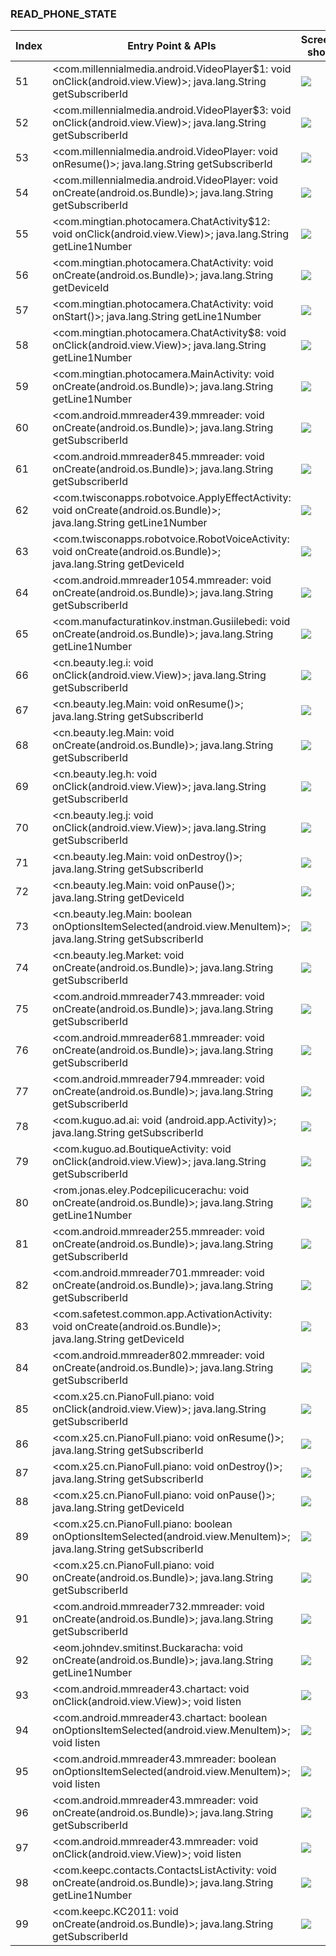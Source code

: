 ### READ_PHONE_STATE
| Index | Entry Point & APIs | Screen shot | Resource id | Label |
| ------------- | ------------- | ------------- |-------------|-------------|
| 51 | <com.millennialmedia.android.VideoPlayer$1: void onClick(android.view.View)>; java.lang.String getSubscriberId | ![](D:\COSMOS\output\py\Drebin\VirusShare_Android_20130506\VirusShare_fc91455c8a9954b8b9b82747dc13a327\com.millennialmedia.android.VideoPlayer.png) |  | |
| 52 | <com.millennialmedia.android.VideoPlayer$3: void onClick(android.view.View)>; java.lang.String getSubscriberId | ![](D:\COSMOS\output\py\Drebin\VirusShare_Android_20130506\VirusShare_fc91455c8a9954b8b9b82747dc13a327\com.millennialmedia.android.VideoPlayer.png) |  | |
| 53 | <com.millennialmedia.android.VideoPlayer: void onResume()>; java.lang.String getSubscriberId | ![](D:\COSMOS\output\py\Drebin\VirusShare_Android_20130506\VirusShare_fc91455c8a9954b8b9b82747dc13a327\com.millennialmedia.android.VideoPlayer.png) |  | |
| 54 | <com.millennialmedia.android.VideoPlayer: void onCreate(android.os.Bundle)>; java.lang.String getSubscriberId | ![](D:\COSMOS\output\py\Drebin\VirusShare_Android_20130506\VirusShare_fc91455c8a9954b8b9b82747dc13a327\com.millennialmedia.android.VideoPlayer.png) |  | |
| 55 | <com.mingtian.photocamera.ChatActivity$12: void onClick(android.view.View)>; java.lang.String getLine1Number | ![](D:\COSMOS\output\py\Drebin\VirusShare_Android_20130506\VirusShare_01938ce45fd7ed190517a094a90e7b09\com.mingtian.photocamera.ChatActivity.png) | {'2131296268': <sensitive_component.SensitiveComponent.SensitiveView object at 0x000001C6AD1709B0>} | |
| 56 | <com.mingtian.photocamera.ChatActivity: void onCreate(android.os.Bundle)>; java.lang.String getDeviceId | ![](D:\COSMOS\output\py\Drebin\VirusShare_Android_20130506\VirusShare_01938ce45fd7ed190517a094a90e7b09\com.mingtian.photocamera.ChatActivity.png) |  | |
| 57 | <com.mingtian.photocamera.ChatActivity: void onStart()>; java.lang.String getLine1Number | ![](D:\COSMOS\output\py\Drebin\VirusShare_Android_20130506\VirusShare_01938ce45fd7ed190517a094a90e7b09\com.mingtian.photocamera.ChatActivity.png) |  | |
| 58 | <com.mingtian.photocamera.ChatActivity$8: void onClick(android.view.View)>; java.lang.String getLine1Number | ![](D:\COSMOS\output\py\Drebin\VirusShare_Android_20130506\VirusShare_01938ce45fd7ed190517a094a90e7b09\com.mingtian.photocamera.ChatActivity.png) |  | |
| 59 | <com.mingtian.photocamera.MainActivity: void onCreate(android.os.Bundle)>; java.lang.String getLine1Number | ![](D:\COSMOS\output\py\Drebin\VirusShare_Android_20130506\VirusShare_01938ce45fd7ed190517a094a90e7b09\com.mingtian.photocamera.MainActivity.png) |  | |
| 60 | <com.android.mmreader439.mmreader: void onCreate(android.os.Bundle)>; java.lang.String getSubscriberId | ![](D:\COSMOS\output\py\Drebin\VirusShare_Android_20130506\VirusShare_55b2ab90955300f72a37b380adda103a\com.android.mmreader439.mmreader.png) |  | |
| 61 | <com.android.mmreader845.mmreader: void onCreate(android.os.Bundle)>; java.lang.String getSubscriberId | ![](D:\COSMOS\output\py\Drebin\VirusShare_Android_20130506\VirusShare_a80a8e72b94f3bb68111f639e44334c6\com.android.mmreader845.mmreader.png) |  | |
| 62 | <com.twisconapps.robotvoice.ApplyEffectActivity: void onCreate(android.os.Bundle)>; java.lang.String getLine1Number | ![](D:\COSMOS\output\py\Drebin\VirusShare_Android_20130506\VirusShare_0221673a9655af6d84758047a59096d5\com.twisconapps.robotvoice.ApplyEffectActivity.png) |  | |
| 63 | <com.twisconapps.robotvoice.RobotVoiceActivity: void onCreate(android.os.Bundle)>; java.lang.String getDeviceId | ![](D:\COSMOS\output\py\Drebin\VirusShare_Android_20130506\VirusShare_0221673a9655af6d84758047a59096d5\com.twisconapps.robotvoice.RobotVoiceActivity.png) |  | |
| 64 | <com.android.mmreader1054.mmreader: void onCreate(android.os.Bundle)>; java.lang.String getSubscriberId | ![](D:\COSMOS\output\py\Drebin\VirusShare_Android_20130506\VirusShare_02561a729c179ad120b88447402c3edf\com.android.mmreader1054.mmreader.png) |  | |
| 65 | <com.manufacturatinkov.instman.Gusiilebedi: void onCreate(android.os.Bundle)>; java.lang.String getLine1Number | ![](D:\COSMOS\output\py\Drebin\VirusShare_Android_20130506\VirusShare_f7cf5cbc2eacdb03c953856b93e6cd87\com.manufacturatinkov.instman.Gusiilebedi.png) |  | |
| 66 | <cn.beauty.leg.i: void onClick(android.view.View)>; java.lang.String getSubscriberId | ![](D:\COSMOS\output\py\Drebin\VirusShare_Android_20130506\VirusShare_02827714c7541d8cafc228c90af24899\cn.beauty.leg.Main.png) |  | |
| 67 | <cn.beauty.leg.Main: void onResume()>; java.lang.String getSubscriberId | ![](D:\COSMOS\output\py\Drebin\VirusShare_Android_20130506\VirusShare_02827714c7541d8cafc228c90af24899\cn.beauty.leg.Main.png) |  | |
| 68 | <cn.beauty.leg.Main: void onCreate(android.os.Bundle)>; java.lang.String getSubscriberId | ![](D:\COSMOS\output\py\Drebin\VirusShare_Android_20130506\VirusShare_02827714c7541d8cafc228c90af24899\cn.beauty.leg.Main.png) |  | |
| 69 | <cn.beauty.leg.h: void onClick(android.view.View)>; java.lang.String getSubscriberId | ![](D:\COSMOS\output\py\Drebin\VirusShare_Android_20130506\VirusShare_02827714c7541d8cafc228c90af24899\cn.beauty.leg.Main.png) |  | |
| 70 | <cn.beauty.leg.j: void onClick(android.view.View)>; java.lang.String getSubscriberId | ![](D:\COSMOS\output\py\Drebin\VirusShare_Android_20130506\VirusShare_02827714c7541d8cafc228c90af24899\cn.beauty.leg.Main.png) |  | |
| 71 | <cn.beauty.leg.Main: void onDestroy()>; java.lang.String getSubscriberId | ![](D:\COSMOS\output\py\Drebin\VirusShare_Android_20130506\VirusShare_02827714c7541d8cafc228c90af24899\cn.beauty.leg.Main.png) |  | |
| 72 | <cn.beauty.leg.Main: void onPause()>; java.lang.String getDeviceId | ![](D:\COSMOS\output\py\Drebin\VirusShare_Android_20130506\VirusShare_02827714c7541d8cafc228c90af24899\cn.beauty.leg.Main.png) |  | |
| 73 | <cn.beauty.leg.Main: boolean onOptionsItemSelected(android.view.MenuItem)>; java.lang.String getSubscriberId | ![](D:\COSMOS\output\py\Drebin\VirusShare_Android_20130506\VirusShare_02827714c7541d8cafc228c90af24899\cn.beauty.leg.Main.png) |  | |
| 74 | <cn.beauty.leg.Market: void onCreate(android.os.Bundle)>; java.lang.String getSubscriberId | ![](D:\COSMOS\output\py\Drebin\VirusShare_Android_20130506\VirusShare_02827714c7541d8cafc228c90af24899\cn.beauty.leg.Market.png) |  | |
| 75 | <com.android.mmreader743.mmreader: void onCreate(android.os.Bundle)>; java.lang.String getSubscriberId | ![](D:\COSMOS\output\py\Drebin\VirusShare_Android_20130506\VirusShare_0d5696446e30c151c3689cfc9c9510fe\com.android.mmreader743.mmreader.png) |  | |
| 76 | <com.android.mmreader681.mmreader: void onCreate(android.os.Bundle)>; java.lang.String getSubscriberId | ![](D:\COSMOS\output\py\Drebin\VirusShare_Android_20130506\VirusShare_cfccdb00f3ff3993f3b76b91d107669d\com.android.mmreader681.mmreader.png) |  | |
| 77 | <com.android.mmreader794.mmreader: void onCreate(android.os.Bundle)>; java.lang.String getSubscriberId | ![](D:\COSMOS\output\py\Drebin\VirusShare_Android_20130506\VirusShare_0341482a713619e412c7d5f01f2b203e\com.android.mmreader794.mmreader.png) |  | |
| 78 | <com.kuguo.ad.ai: void <init>(android.app.Activity)>; java.lang.String getSubscriberId | ![](D:\COSMOS\output\py\Drebin\VirusShare_Android_20130506\VirusShare_035d2935c22f6f09c976378e3d80174b\com.kuguo.ad.BoutiqueActivity.png) |  | |
| 79 | <com.kuguo.ad.BoutiqueActivity: void onClick(android.view.View)>; java.lang.String getSubscriberId | ![](D:\COSMOS\output\py\Drebin\VirusShare_Android_20130506\VirusShare_b4f43e557f25e090b82cf76594f5c942\com.kuguo.ad.BoutiqueActivity.png) |  | |
| 80 | <rom.jonas.eley.Podcepilicucerachu: void onCreate(android.os.Bundle)>; java.lang.String getLine1Number | ![](D:\COSMOS\output\py\Drebin\VirusShare_Android_20130506\VirusShare_ad18401956414d270487d86bdc7ad842\rom.jonas.eley.Podcepilicucerachu.png) |  | |
| 81 | <com.android.mmreader255.mmreader: void onCreate(android.os.Bundle)>; java.lang.String getSubscriberId | ![](D:\COSMOS\output\py\Drebin\VirusShare_Android_20130506\VirusShare_03c7fe424de542d0b796fdda95865db4\com.android.mmreader255.mmreader.png) |  | |
| 82 | <com.android.mmreader701.mmreader: void onCreate(android.os.Bundle)>; java.lang.String getSubscriberId | ![](D:\COSMOS\output\py\Drebin\VirusShare_Android_20130506\VirusShare_03d83295ab34688912dcc5ef8f53a4f8\com.android.mmreader701.mmreader.png) |  | |
| 83 | <com.safetest.common.app.ActivationActivity: void onCreate(android.os.Bundle)>; java.lang.String getDeviceId | ![](D:\COSMOS\output\py\Drebin\VirusShare_Android_20130506\VirusShare_03ddb783e7ab88c838b1888b38eba992\com.safetest.common.app.ActivationActivity.png) |  | |
| 84 | <com.android.mmreader802.mmreader: void onCreate(android.os.Bundle)>; java.lang.String getSubscriberId | ![](D:\COSMOS\output\py\Drebin\VirusShare_Android_20130506\VirusShare_e307ac28a7fc57251d81b61695d58b19\com.android.mmreader802.mmreader.png) |  | |
| 85 | <com.x25.cn.PianoFull.piano: void onClick(android.view.View)>; java.lang.String getSubscriberId | ![](D:\COSMOS\output\py\Drebin\VirusShare_Android_20130506\VirusShare_040809d3f9401854efc96a71873e2f70\com.x25.cn.PianoFull.piano.png) |  | |
| 86 | <com.x25.cn.PianoFull.piano: void onResume()>; java.lang.String getSubscriberId | ![](D:\COSMOS\output\py\Drebin\VirusShare_Android_20130506\VirusShare_040809d3f9401854efc96a71873e2f70\com.x25.cn.PianoFull.piano.png) |  | |
| 87 | <com.x25.cn.PianoFull.piano: void onDestroy()>; java.lang.String getSubscriberId | ![](D:\COSMOS\output\py\Drebin\VirusShare_Android_20130506\VirusShare_040809d3f9401854efc96a71873e2f70\com.x25.cn.PianoFull.piano.png) |  | |
| 88 | <com.x25.cn.PianoFull.piano: void onPause()>; java.lang.String getDeviceId | ![](D:\COSMOS\output\py\Drebin\VirusShare_Android_20130506\VirusShare_040809d3f9401854efc96a71873e2f70\com.x25.cn.PianoFull.piano.png) |  | |
| 89 | <com.x25.cn.PianoFull.piano: boolean onOptionsItemSelected(android.view.MenuItem)>; java.lang.String getSubscriberId | ![](D:\COSMOS\output\py\Drebin\VirusShare_Android_20130506\VirusShare_040809d3f9401854efc96a71873e2f70\com.x25.cn.PianoFull.piano.png) |  | |
| 90 | <com.x25.cn.PianoFull.piano: void onCreate(android.os.Bundle)>; java.lang.String getSubscriberId | ![](D:\COSMOS\output\py\Drebin\VirusShare_Android_20130506\VirusShare_040809d3f9401854efc96a71873e2f70\com.x25.cn.PianoFull.piano.png) |  | |
| 91 | <com.android.mmreader732.mmreader: void onCreate(android.os.Bundle)>; java.lang.String getSubscriberId | ![](D:\COSMOS\output\py\Drebin\VirusShare_Android_20130506\VirusShare_0414ffab271858c2ecf9ad042b0fb613\com.android.mmreader732.mmreader.png) |  | |
| 92 | <eom.johndev.smitinst.Buckaracha: void onCreate(android.os.Bundle)>; java.lang.String getLine1Number | ![](D:\COSMOS\output\py\Drebin\VirusShare_Android_20130506\VirusShare_ba2f6ece06f1d75f3d4d10822b76697b\eom.johndev.smitinst.Buckaracha.png) |  | |
| 93 | <com.android.mmreader43.chartact: void onClick(android.view.View)>; void listen | ![](D:\COSMOS\output\py\Drebin\VirusShare_Android_20130506\VirusShare_043ee6695689e13e0197dcaaff5ae889\com.android.mmreader43.chartact.png) |  | |
| 94 | <com.android.mmreader43.chartact: boolean onOptionsItemSelected(android.view.MenuItem)>; void listen | ![](D:\COSMOS\output\py\Drebin\VirusShare_Android_20130506\VirusShare_043ee6695689e13e0197dcaaff5ae889\com.android.mmreader43.chartact.png) |  | |
| 95 | <com.android.mmreader43.mmreader: boolean onOptionsItemSelected(android.view.MenuItem)>; void listen | ![](D:\COSMOS\output\py\Drebin\VirusShare_Android_20130506\VirusShare_043ee6695689e13e0197dcaaff5ae889\com.android.mmreader43.mmreader.png) |  | |
| 96 | <com.android.mmreader43.mmreader: void onCreate(android.os.Bundle)>; java.lang.String getSubscriberId | ![](D:\COSMOS\output\py\Drebin\VirusShare_Android_20130506\VirusShare_043ee6695689e13e0197dcaaff5ae889\com.android.mmreader43.mmreader.png) |  | |
| 97 | <com.android.mmreader43.mmreader: void onClick(android.view.View)>; void listen | ![](D:\COSMOS\output\py\Drebin\VirusShare_Android_20130506\VirusShare_043ee6695689e13e0197dcaaff5ae889\com.android.mmreader43.mmreader.png) |  | |
| 98 | <com.keepc.contacts.ContactsListActivity: void onCreate(android.os.Bundle)>; java.lang.String getLine1Number | ![](D:\COSMOS\output\py\Drebin\VirusShare_Android_20130506\VirusShare_d927a8d6e85267d72a5e88d59f99c015\com.keepc.contacts.ContactsListActivity.png) |  | |
| 99 | <com.keepc.KC2011: void onCreate(android.os.Bundle)>; java.lang.String getSubscriberId | ![](D:\COSMOS\output\py\Drebin\VirusShare_Android_20130506\VirusShare_d927a8d6e85267d72a5e88d59f99c015\com.keepc.KC2011.png) |  | |
